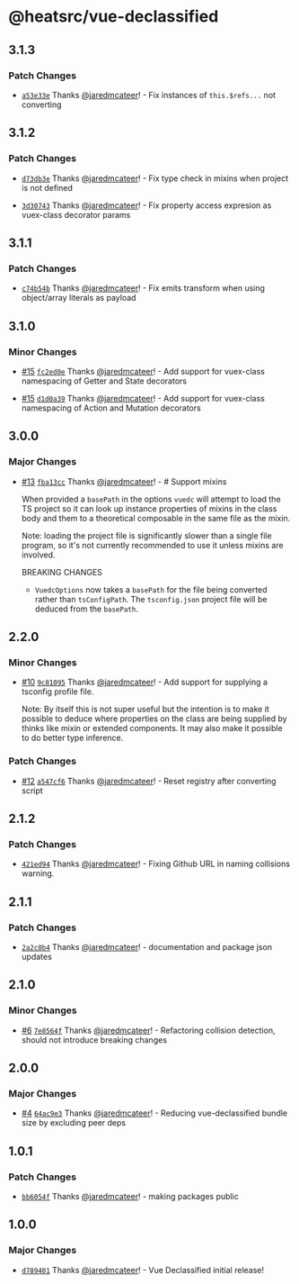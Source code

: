 # @heatsrc/vue-declassified

## 3.1.3

### Patch Changes

- [`a53e33e`](https://github.com/heatsrc/vue-declassified/commit/a53e33eb241a5966e7b27199bb2b81b286b7367b) Thanks [@jaredmcateer](https://github.com/jaredmcateer)! - Fix instances of `this.$refs...` not converting

## 3.1.2

### Patch Changes

- [`d73db3e`](https://github.com/heatsrc/vue-declassified/commit/d73db3efa5d3a1d428ba8c5f57fdf7f7624923f6) Thanks [@jaredmcateer](https://github.com/jaredmcateer)! - Fix type check in mixins when project is not defined

- [`3d30743`](https://github.com/heatsrc/vue-declassified/commit/3d30743dc0199909f09215578832e0220c079b88) Thanks [@jaredmcateer](https://github.com/jaredmcateer)! - Fix property access expresion as vuex-class decorator params

## 3.1.1

### Patch Changes

- [`c74b54b`](https://github.com/heatsrc/vue-declassified/commit/c74b54be7a6d1c76b93dcf7f50fe0ac34e937cd4) Thanks [@jaredmcateer](https://github.com/jaredmcateer)! - Fix emits transform when using object/array literals as payload

## 3.1.0

### Minor Changes

- [#15](https://github.com/heatsrc/vue-declassified/pull/15) [`fc2ed0e`](https://github.com/heatsrc/vue-declassified/commit/fc2ed0e218b3526e9c0a956a90e24427d2d2ce30) Thanks [@jaredmcateer](https://github.com/jaredmcateer)! - Add support for vuex-class namespacing of Getter and State decorators

- [#15](https://github.com/heatsrc/vue-declassified/pull/15) [`d1d0a39`](https://github.com/heatsrc/vue-declassified/commit/d1d0a399486b73510d9b1aebecf5c08e6802c9a3) Thanks [@jaredmcateer](https://github.com/jaredmcateer)! - Add support for vuex-class namespacing of Action and Mutation decorators

## 3.0.0

### Major Changes

- [#13](https://github.com/heatsrc/vue-declassified/pull/13) [`fba13cc`](https://github.com/heatsrc/vue-declassified/commit/fba13cc61c600ecfd3bf3892b2d7343edca7e75b) Thanks [@jaredmcateer](https://github.com/jaredmcateer)! - # Support mixins

  When provided a `basePath` in the options `vuedc` will attempt to load the TS project so it can look up instance properties of mixins in the class body and them to a theoretical composable in the same file as the mixin.

  Note: loading the project file is significantly slower than a single file program, so it's not currently recommended to use it unless mixins are involved.

  BREAKING CHANGES

  - `VuedcOptions` now takes a `basePath` for the file being converted rather than `tsConfigPath`. The `tsconfig.json` project file will be deduced from the `basePath`.

## 2.2.0

### Minor Changes

- [#10](https://github.com/heatsrc/vue-declassified/pull/10) [`9c81095`](https://github.com/heatsrc/vue-declassified/commit/9c8109554f5daa02c6de2180da7500b66cc230ab) Thanks [@jaredmcateer](https://github.com/jaredmcateer)! - Add support for supplying a tsconfig profile file.

  Note: By itself this is not super useful but the intention is to make it possible to deduce where properties on the class are being supplied by thinks like mixin or extended components. It may also make it possible to do better type inference.

### Patch Changes

- [#12](https://github.com/heatsrc/vue-declassified/pull/12) [`a547cf6`](https://github.com/heatsrc/vue-declassified/commit/a547cf6cfafc4505c259729463b3e322e3cd804e) Thanks [@jaredmcateer](https://github.com/jaredmcateer)! - Reset registry after converting script

## 2.1.2

### Patch Changes

- [`421ed94`](https://github.com/heatsrc/vue-declassified/commit/421ed94faf055b5c446b38a471f522bc8bfcbf41) Thanks [@jaredmcateer](https://github.com/jaredmcateer)! - Fixing Github URL in naming collisions warning.

## 2.1.1

### Patch Changes

- [`2a2c0b4`](https://github.com/heatsrc/vue-declassified/commit/2a2c0b43da9ff625d931ca6caa45424bd82113c1) Thanks [@jaredmcateer](https://github.com/jaredmcateer)! - documentation and package json updates

## 2.1.0

### Minor Changes

- [#6](https://github.com/heatsrc/vue-declassified/pull/6) [`7e8564f`](https://github.com/heatsrc/vue-declassified/commit/7e8564fb6c9aa776c6e933b1404b31107dfeb5b4) Thanks [@jaredmcateer](https://github.com/jaredmcateer)! - Refactoring collision detection, should not introduce breaking changes

## 2.0.0

### Major Changes

- [#4](https://github.com/heatsrc/vue-declassified/pull/4) [`64ac9e3`](https://github.com/heatsrc/vue-declassified/commit/64ac9e3a57e8575d8e0eb0e9a63a91a166235961) Thanks [@jaredmcateer](https://github.com/jaredmcateer)! - Reducing vue-declassified bundle size by excluding peer deps

## 1.0.1

### Patch Changes

- [`bb6054f`](https://github.com/heatsrc/vue-declassified/commit/bb6054f7af0a21b2306b399982e38e2466bb9145) Thanks [@jaredmcateer](https://github.com/jaredmcateer)! - making packages public

## 1.0.0

### Major Changes

- [`d789401`](https://github.com/heatsrc/vue-declassified/commit/d7894011395bb0f5d6c4bc7da243fe07a40fa055) Thanks [@jaredmcateer](https://github.com/jaredmcateer)! - Vue Declassified initial release!
